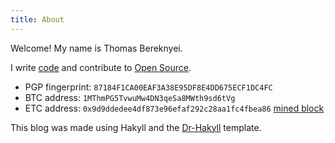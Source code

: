 ```yaml
---
title: About
---
```


Welcome! My name is Thomas Bereknyei.

I write [code](https://fpcomplete.com/tomberek) and contribute to [Open Source](https://github.com/tomberek).

* PGP fingerprint: `87184F1CA00EAF3A38E95DF8E4DD675ECF1DC4FC`
* BTC address: `1MThmPG5TvwuMw4DN3qeSa8MWth9sd6tVg`
* ETC address: `0x9d9ddedee4df873e96efaf292c28aa1fc4fbea86` [mined block](https://etherchain.org/block/35961)

This blog was made using Hakyll and the [Dr-Hakyll](https://github.com/stackbuilders/dr-hakyll) template.
